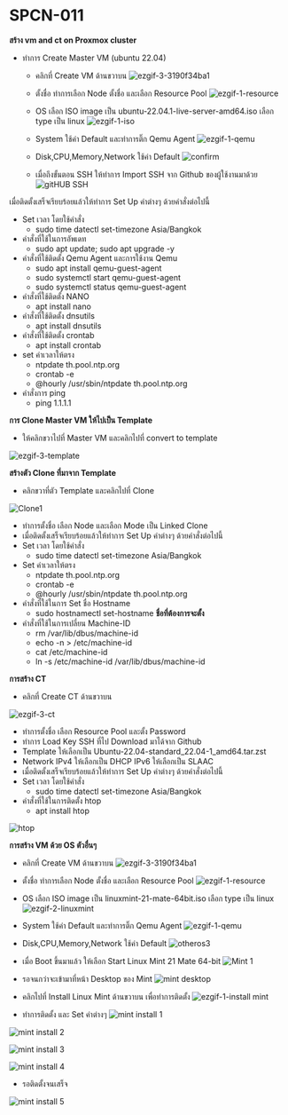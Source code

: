 # SPCN-011
**สร้าง vm and ct on Proxmox cluster**
- ทำการ Create Master VM (ubuntu 22.04)
  - คลิกที่ Create VM ด้านขวาบน
![ezgif-3-3190f34ba1](https://user-images.githubusercontent.com/115150753/207913674-51bf5ba5-6c17-41f4-86c0-325c5d2f6963.gif)

  - ตั้งชื่อ ทำการเลือก Node ตั้งชื่อ และเลือก Resource Pool 
![ezgif-1-resource](https://user-images.githubusercontent.com/115150753/207926498-4347d60e-45c6-4fff-b154-3af5a063f601.gif)


  - OS เลือก ISO image เป็น ubuntu-22.04.1-live-server-amd64.iso เลือก type เป็น linux
  ![ezgif-1-iso](https://user-images.githubusercontent.com/115150753/207926742-6e6469da-189c-4f34-81d6-5c840e5c10ec.gif)


  - System ใช้ค่า Default และทำการติ๊ก Qemu Agent
  ![ezgif-1-qemu](https://user-images.githubusercontent.com/115150753/207927199-6e985043-34c6-4831-897b-402e3adc30b4.gif)

  - Disk,CPU,Memory,Network ใช้ค่า Default
  ![confirm ](https://user-images.githubusercontent.com/115150753/207854831-db9a1a5b-2864-4bb5-b410-541f5b8f6e14.png)
   
  - เมื่อถึงขั้นตอน SSH ให้ทำการ Import SSH จาก Github ของผู้ใช้งานมาด้วย
  ![gitHUB SSH](https://user-images.githubusercontent.com/115150753/207856391-3ba07e9c-1f61-4adb-b8d0-530547290fcb.png)
 
 เมื่อติดตั้งเสร็จเรียบร้อยแล้วให้ทำการ Set Up ค่าต่างๆ ด้วยคำสั่งต่อไปนี้
  - Set เวลา โดยใช้คำสั่ง
     - sudo time datectl set-timezone Asia/Bangkok
  - คำสั่งที่ใช้ในการอัพเดท
     - sudo apt update; sudo apt upgrade -y
  - คำสั่งที่ใช้ติดตั้ง Qemu Agent และการใช้งาน Qemu
     - sudo apt install qemu-guest-agent
     - sudo systemctl start qemu-guest-agent
     - sudo systemctl status qemu-guest-agent
   - คำสั่งที่ใช้ติดตั้ง NANO
      - apt install nano
   - คำสั่งที่ใช้ติดตั้ง dnsutils
      - apt install dnsutils
   - คำสั่งที่ใช้ติดตั้ง crontab
      - apt install crontab
   - set ค่าเวลาให้ตรง
      - ntpdate th.pool.ntp.org
      - crontab -e
      - @hourly /usr/sbin/ntpdate th.pool.ntp.org
   - คำสั่งการ ping
      - ping 1.1.1.1

**การ Clone Master VM ให้ไปเป็น Template**
- ให้คลิกขวาไปที่ Master VM และคลิกไปที่ convert to template

![ezgif-3-template](https://user-images.githubusercontent.com/115150753/207916204-0b57f541-44ee-42f4-a52f-14a7efcedc1d.gif)

**สร้างตัว Clone ที่มาจาก Template**
- คลิกขวาที่ตัว Template และคลิกไปที่ Clone

![Clone1](https://user-images.githubusercontent.com/115150753/207862859-b46640d6-bde0-4d45-904d-2c060cef8bfc.png)

  - ทำการตั้งชื่อ เลือก Node และเลือก Mode เป็น Linked Clone
 - เมื่อติดตั้งเสร็จเรียบร้อยแล้วให้ทำการ Set Up ค่าต่างๆ ด้วยคำสั่งต่อไปนี้
 - Set เวลา โดยใช้คำสั่ง
     - sudo time datectl set-timezone Asia/Bangkok
 - Set ค่าเวลาให้ตรง
      - ntpdate th.pool.ntp.org
      - crontab -e
      - @hourly /usr/sbin/ntpdate th.pool.ntp.org
 - คำสั่งที่ใช้ในการ Set ชื่อ Hostname
      - sudo hostnamectl set-hostname **ชื่อที่ต้องการจะตั้ง**
 - คำสั่งที่ใช้ในการเปลี่ยน Machine-ID
      - rm /var/lib/dbus/machine-id
      - echo -n > /etc/machine-id
      - cat /etc/machine-id
      - ln -s /etc/machine-id /var/lib/dbus/machine-id

**การสร้าง CT**

  - คลิกที่ Create CT ด้านขวาบน

![ezgif-3-ct](https://user-images.githubusercontent.com/115150753/207914608-90f9be76-4cce-45d5-b148-e7b5d6fcf4f2.gif)

 - ทำการตั้งชื่อ เลือก Resource Pool และตั้ง Password
 - ทำการ Load Key SSH ที่ไป Download มาได้จาก Github
 - Template ให้เลือกเป็น Ubuntu-22.04-standard_22.04-1_amd64.tar.zst
 - Network IPv4 ให้เลือกเป็น DHCP IPv6 ให้เลือกเป็น SLAAC 
 - เมื่อติดตั้งเสร็จเรียบร้อยแล้วให้ทำการ Set Up ค่าต่างๆ ด้วยคำสั่งต่อไปนี้
  - Set เวลา โดยใช้คำสั่ง
     - sudo time datectl set-timezone Asia/Bangkok
 - คำสั่งที่ใช้ในการติดตั้ง htop
     - apt install htop

![htop](https://user-images.githubusercontent.com/115150753/207872711-c39b6fdf-7e3b-4356-8780-16ba84218554.png)

**การสร้าง VM ด้วย OS ตัวอื่นๆ**

 - คลิกที่ Create VM ด้านขวาบน
![ezgif-3-3190f34ba1](https://user-images.githubusercontent.com/115150753/207913674-51bf5ba5-6c17-41f4-86c0-325c5d2f6963.gif)

 - ตั้งชื่อ ทำการเลือก Node ตั้งชื่อ และเลือก Resource Pool 
![ezgif-1-resource](https://user-images.githubusercontent.com/115150753/207926498-4347d60e-45c6-4fff-b154-3af5a063f601.gif)

 - OS เลือก ISO image เป็น linuxmint-21-mate-64bit.iso เลือก type เป็น linux
![ezgif-2-linuxmint](https://user-images.githubusercontent.com/115150753/208017849-95acec22-ac84-44f7-b252-34ccb3eeb4aa.gif)

 - System ใช้ค่า Default และทำการติ๊ก Qemu Agent
  ![ezgif-1-qemu](https://user-images.githubusercontent.com/115150753/207927199-6e985043-34c6-4831-897b-402e3adc30b4.gif)

 - Disk,CPU,Memory,Network ใช้ค่า Default
 ![otheros3](https://user-images.githubusercontent.com/115150753/208068484-b6b7d238-9540-468c-ae68-0294cc82ef44.png)

 - เมื่อ Boot ขึ้นมาแล้ว ให้เลือก Start Linux Mint 21 Mate 64-bit
 ![Mint 1](https://user-images.githubusercontent.com/115150753/208068939-99827872-ce6f-4ce3-8828-73837b16fa61.png)

 - รอจนกว่าจะเข้ามาที่หน้า Desktop ของ Mint
 ![mint desktop](https://user-images.githubusercontent.com/115150753/208069499-8472ba85-bbd2-43b1-9e58-3750815b4798.png)

 - คลิกไปที่ Install Linux Mint ด้านขวาบน เพื่อทำการติดตั้ง
 ![ezgif-1-install mint](https://user-images.githubusercontent.com/115150753/208070843-47a3680b-5f16-46e9-b5d9-d63d2723c1f1.gif)

 - ทำการติดตั้ง และ Set ค่าต่างๆ
 ![mint install 1](https://user-images.githubusercontent.com/115150753/208072624-166a9639-483d-4497-883a-72f618642dc4.png)

 ![mint install 2](https://user-images.githubusercontent.com/115150753/208072728-56f204d4-04da-46c5-991f-97db6e8c95f5.png)

 ![mint install 3](https://user-images.githubusercontent.com/115150753/208072802-3a29ab3d-414a-4b98-92cf-5fb00d8ce686.png)

 ![mint install 4](https://user-images.githubusercontent.com/115150753/208072830-ccc9e35b-2029-42f9-b031-29cb141bb55a.png)

 - รอติดตั้งจนเสร็จ

 ![mint install 5](https://user-images.githubusercontent.com/115150753/208072889-e3d9a265-3f7d-452a-986f-aef53dae65dc.png)








